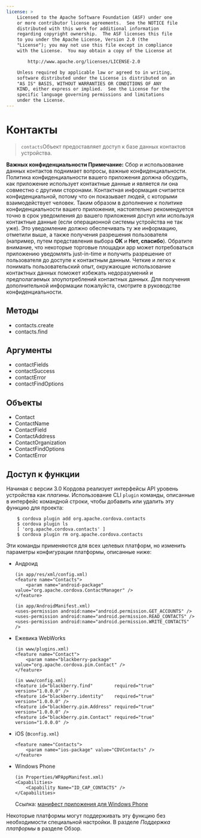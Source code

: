 ```yaml
---
license: >
    Licensed to the Apache Software Foundation (ASF) under one
    or more contributor license agreements.  See the NOTICE file
    distributed with this work for additional information
    regarding copyright ownership.  The ASF licenses this file
    to you under the Apache License, Version 2.0 (the
    "License"); you may not use this file except in compliance
    with the License.  You may obtain a copy of the License at

        http://www.apache.org/licenses/LICENSE-2.0

    Unless required by applicable law or agreed to in writing,
    software distributed under the License is distributed on an
    "AS IS" BASIS, WITHOUT WARRANTIES OR CONDITIONS OF ANY
    KIND, either express or implied.  See the License for the
    specific language governing permissions and limitations
    under the License.
---
```


# Контакты

> `contacts`Объект предоставляет доступ к базе данных контактов устройства.

**Важных конфиденциальности Примечание:** Сбор и использование данных контактов поднимает вопросы, важные конфиденциальности. Политика конфиденциальности вашего приложения должна обсудить, как приложение использует контактные данные и является ли она совместно с другими сторонами. Контактная информация считается конфиденциальной, потому что он показывает людей, с которыми взаимодействует человек. Таким образом в дополнение к политике конфиденциальности вашего приложения, настоятельно рекомендуется точно в срок уведомления до вашего приложения доступ или используя контактные данные (если операционной системы устройства не так уже). Это уведомление должно обеспечивать ту же информацию, отметили выше, а также получения разрешения пользователя (например, путем представления выбора **OK** и **Нет, спасибо**). Обратите внимание, что некоторые торговые площадки app может потребоваться приложению уведомлять just-in-time и получить разрешение от пользователя до доступе к контактным данным. Четкие и легко к понимать пользовательский опыт, окружающие использование контактных данных поможет избежать недоразумений и предполагаемых злоупотреблений контактных данных. Для получения дополнительной информации пожалуйста, смотрите в руководстве конфиденциальности.

## Методы

*   contacts.create
*   contacts.find

## Аргументы

*   contactFields
*   contactSuccess
*   contactError
*   contactFindOptions

## Объекты

*   Contact
*   ContactName
*   ContactField
*   ContactAddress
*   ContactOrganization
*   ContactFindOptions
*   ContactError

## Доступ к функции

Начиная с версии 3.0 Кордова реализует интерфейсы API уровень устройства как *плагины*. Использование CLI `plugin` команды, описанные в интерфейс командной строки, чтобы добавить или удалить эту функцию для проекта:

        $ cordova plugin add org.apache.cordova.contacts
        $ cordova plugin ls
        [ 'org.apache.cordova.contacts' ]
        $ cordova plugin rm org.apache.cordova.contacts
    

Эти команды применяются для всех целевых платформ, но изменить параметры конфигурации платформы, описанные ниже:

*   Андроид
    
        (in app/res/xml/config.xml)
        <feature name="Contacts">
            <param name="android-package" value="org.apache.cordova.ContactManager" />
        </feature>
        
        (in app/AndroidManifest.xml)
        <uses-permission android:name="android.permission.GET_ACCOUNTS" />
        <uses-permission android:name="android.permission.READ_CONTACTS" />
        <uses-permission android:name="android.permission.WRITE_CONTACTS" />
        

*   Ежевика WebWorks
    
        (in www/plugins.xml)
        <feature name="Contact">
            <param name="blackberry-package" value="org.apache.cordova.pim.Contact" />
        </feature>
        
        (in www/config.xml)
        <feature id="blackberry.find"        required="true" version="1.0.0.0" />
        <feature id="blackberry.identity"    required="true" version="1.0.0.0" />
        <feature id="blackberry.pim.Address" required="true" version="1.0.0.0" />
        <feature id="blackberry.pim.Contact" required="true" version="1.0.0.0" />
        

*   iOS (в`config.xml`)
    
        <feature name="Contacts">
            <param name="ios-package" value="CDVContacts" />
        </feature>
        

*   Windows Phone
    
        (in Properties/WPAppManifest.xml)
        <Capabilities>
            <Capability Name="ID_CAP_CONTACTS" />
        </Capabilities>
        
    
    Ссылка: [манифест приложения для Windows Phone][1]

 [1]: http://msdn.microsoft.com/en-us/library/ff769509%28v=vs.92%29.aspx

Некоторые платформы могут поддерживать эту функцию без необходимости специальной настройки. В разделе *Поддержка платформы* в разделе Обзор.